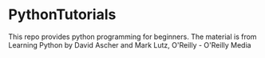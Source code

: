 # PythonTutorials
This repo provides python programming for beginners. The material is from Learning Python by David Ascher and Mark Lutz, O'Reilly - O'Reilly Media
